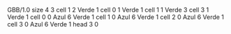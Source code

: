 <gs-board without-header> GBB/1.0
size 4 3
cell 1 2 Verde 1 
cell 0 1 Verde 1 
cell 1 1 Verde 3 
cell 3 1 Verde 1 
cell 0 0 Azul 6 Verde 1 
cell 1 0 Azul 6 Verde 1 
cell 2 0 Azul 6 Verde 1 
cell 3 0 Azul 6 Verde 1 
head 3 0 </gs-board>